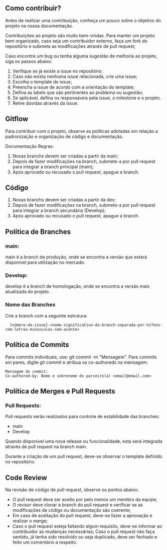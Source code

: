 ## Como contribuir?
Antes de realizar uma contribuição, conheça um pouco sobre o objetivo do projeto na nossa documentação.

Contribuições ao projeto são muito bem-vindas. Para manter um projeto bem organizado, caso seja um contribuidor externo, faça um fork do repositório e submeta as modificações através de pull request;

Caso encontre um bug ou tenha alguma sugestão de melhoria ao projeto, siga os passos abaixo:

1. Verifique se já existe a issue no repositório;
1. Caso não exista nenhuma issue relacionada, crie uma issue;
1. Escolha o template de issue;
1. Preencha a issue de acordo com a orientação do template;
1. Defina as labels que são pertinentes ao problema ou sugestão;
1. Se aplicável, defina os responsáveis pela issue, o milestone e o projeto.
1. Retire dúvidas através da issue.
## Gitflow
Para contribuir com o projeto, observe as políticas adotadas em relação a padronização e organização de código e documentação.

Documentação
Regras:

1. Novas branchs devem ser criadas a partir da main;
1. Depois de fazer modificações na branch, submete-a por pull request para integrar a branch principal (main);
1. Após aprovado ou recusado o pull request, apague a branch.

## Código
1. Novas branchs devem ser criadas a partir da dev;
1. Depois de fazer modificações na branch, submete-a por pull request para integrar a branch secundária (Develop);
1. Após aprovado ou recusado o pull request, apague a branch.

## Política de Branches
### **main:**
main é a branch de produção, onde se encontra a versão que estará disponível para utilização no mercado.

### **Develop:**
develop é a branch de homologação, onde se encontra a versão mais atualizada do projeto.

### **Nome das Branches**
Crie a branch com a seguinte estrutura:

      [número-da-issue]-<nome-significativo-da-branch-separada-por-hífens-com-letras-minusculas-sem-acento>

## Política de Commits
Para commits individuais, use: git commit -m "Mensagem". Para commits em pares, digite git commit e atribua os co-authoreds na mensagem:


    Mensagem do commit:
    Co-authored-by: Nome e sobrenome do parceiro(a) <email@email.com>

## Política de Merges e Pull Requests
### Pull Requests:
Pull requests serão realizados para controle de estabilidade das branches:

- main
- Develop

Quando disponível uma nova release ou funcionalidade, esta será integrada através de pull request na branch main.

Durante a criação de um pull request, deve-se observar o template definido no repositório.

## Code Review
Na revisão de código de pull request, observe os pontos abaixo:

- O pull request deve ser aceito por pelo menos um membro da equipe;
- O revisor deve clonar a branch do pull request e verificar se as modificações de código ou documentação são coerente;
- Em caso de aceitação do pull request, deve-se fazer a aprovação e realizar o merge;
- Caso o pull request esteja faltando algum requisito, deve-se informar ao contribuidor as mudanças necessárias;
Caso o pull request não faça sentido, já tenha sido resolvido ou seja duplicado, deve ser fechado e feito um comentário a respeito.
